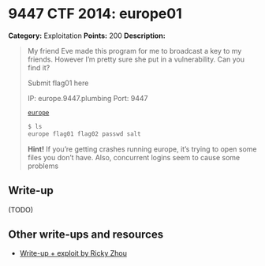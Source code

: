 # 9447 CTF 2014: europe01

**Category:** Exploitation
**Points:** 200
**Description:**

> My friend Eve made this program for me to broadcast a key to my friends. However I’m pretty sure she put in a vulnerability. Can you find it?
>
> Submit flag01 here
>
> IP: europe.9447.plumbing
> Port: 9447
>
> [`europe`](europe)
>
> ```bash
> $ ls
> europe flag01 flag02 passwd salt
> ```
>
> **Hint!** If you’re getting crashes running europe, it’s trying to open some files you don’t have.
> Also, concurrent logins seem to cause some problems


## Write-up

(TODO)

## Other write-ups and resources

* [Write-up + exploit by Ricky Zhou](https://rzhou.org/~ricky/9447_2014/europe/exp1.py)
